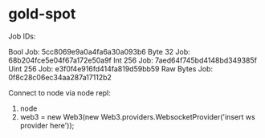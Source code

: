 # gold-spot


Job IDs:

Bool Job: 5cc8069e9a0a4fa6a30a093b6
Byte 32 Job: 68b204fce5e04f67a172e50a9f
Int 256 Job: 7aed64f745bd4148bd349385f
Uint 256 Job: e3f0f4e916fd414fa819d59bb59
Raw Bytes Job: 0f8c28c06ec34aa287a17112b2


Connect to node via node repl:
1. node
2. web3 = new Web3(new Web3.providers.WebsocketProvider('insert ws provider here'));
